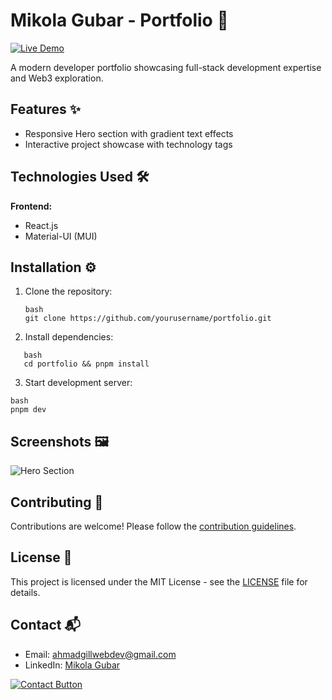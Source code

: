 # Mikola Gubar - Portfolio 🚀

[![Live Demo](https://img.shields.io/badge/demo-live-brightgreen)](https://ahmadgill-portfolio.netlify.app/)

A modern developer portfolio showcasing full-stack development expertise and Web3 exploration.

## Features ✨

- Responsive Hero section with gradient text effects
- Interactive project showcase with technology tags

## Technologies Used 🛠️

**Frontend:**

- React.js
- Material-UI (MUI)

## Installation ⚙️

1. Clone the repository:
   ```
   bash
   git clone https://github.com/yourusername/portfolio.git
   ```
2. Install dependencies:

```
   bash
   cd portfolio && pnpm install
```

3. Start development server:

```
bash
pnpm dev
```

## Screenshots 🖼️

![Hero Section](./screenshots/hero-preview.png)

## Contributing 🤝

Contributions are welcome! Please follow the [contribution guidelines](CONTRIBUTING.md).

## License 📄

This project is licensed under the MIT License - see the [LICENSE](LICENSE) file for details.

## Contact 📬

- Email: [ahmadgillwebdev@gmail.com](mailto:ahmadgillwebdev@gmail.com)
- LinkedIn: [Mikola Gubar](https://www.linkedin.com/in/ahmadgill)

[![Contact Button](./src/assets/contact-button.png)](mailto:ahmadgillwebdev@gmail.comm)
